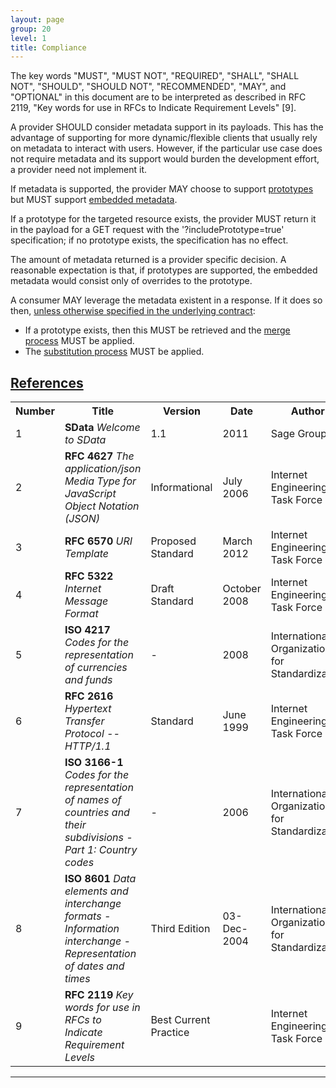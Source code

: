 ```yaml
---
layout: page
group: 20
level: 1
title: Compliance
---
```


The key words "MUST", "MUST NOT", "REQUIRED", "SHALL", "SHALL NOT", "SHOULD", "SHOULD NOT", 
"RECOMMENDED", "MAY", and "OPTIONAL" in this document are to be interpreted as described in RFC 
2119, "Key words for use in RFCs to Indicate Requirement Levels" [9].

A provider SHOULD consider metadata support in its payloads. This has the advantage of supporting for 
more dynamic/flexible clients that usually rely on metadata to interact with users. However, if the 
particular use case does not require metadata and its support would burden the development effort, a 
provider need not implement it.

If metadata is supported, the provider MAY choose to support [prototypes](../05-1000/ "10 SData prototypes") but MUST support [embedded metadata](../05-0400/ "4 Requesting metadata"). 

If a prototype for the targeted resource exists, the provider MUST return it in the payload for a GET 
request with the '?includePrototype=true' specification; if no prototype exists, the specification has 
no effect.

The amount of metadata returned is a provider specific decision. A reasonable expectation is that, if 
prototypes are supported, the embedded metadata would consist only of overrides to the prototype.

A consumer MAY leverage the metadata existent in a response. If it does so then, <u>unless otherwise 
specified in the underlying contract</u>:

*  If a prototype exists, then this MUST be retrieved and the [merge process](../05-1004/ "10.4 Merge process") MUST be applied.
*  The [substitution process](../05-0600/ "6 Substitution formalism") MUST be applied.

## <a name="references" href="#references">References</a>

<table>
    <tr>
        <th>Number</th><th>Title</th><th>Version</th><th>Date</th><th>Author</th>
    </tr>
    <tr>
        <td>1</td><td><strong>SData</strong>  <i>Welcome to SData</i></td><td>1.1</td><td>2011</td><td>Sage Group plc</td>
    </tr>
    <tr>
        <td>2</td><td><strong>RFC 4627</strong>  <i>The application/json 
Media Type for JavaScript 
Object Notation (JSON)</i></td><td>Informational</td><td>July 2006</td><td>Internet Engineering 
Task Force</td>
    </tr>
    <tr>
        <td>3</td><td><strong>RFC 6570</strong>  <i>URI Template</i></td><td>Proposed 
Standard</td><td>March 2012</td><td>Internet Engineering 
Task Force</td>
    </tr>
    <tr>
        <td>4</td><td><strong>RFC 5322</strong>  <i>Internet Message 
Format</i></td><td>Draft Standard</td><td>October 
2008</td><td>Internet Engineering 
Task Force</td>
    </tr>
    <tr>
        <td>5</td><td><strong>ISO 4217</strong>  <i>Codes for the 
representation of currencies and 
funds</i></td><td>-</td><td>2008</td><td>International 
Organization for 
Standardization</td>
    </tr>
    <tr>
        <td>6</td><td><strong>RFC 2616</strong>  <i>Hypertext Transfer 
Protocol -- HTTP/1.1</i></td><td>Standard</td><td>June 1999</td><td>Internet Engineering 
Task Force</td>
    </tr>
    <tr>
        <td>7</td><td><strong>ISO 3166-1</strong>  <i>Codes for the 
representation of names of 
countries and their subdivisions 
- Part 1: Country codes</i></td><td>-</td><td>2006</td><td>International 
Organization for 
Standardization</td>
    </tr>
    <tr>
        <td>8</td><td><strong>ISO 8601</strong> <i>Data elements and 
interchange formats -
Information interchange -
Representation of dates and 
times</i></td><td>Third Edition</td><td>03-Dec-2004</td><td>International 
Organization for 
Standardization</td>
    </tr>
    <tr>
        <td>9</td><td><strong>RFC 2119</strong>  <i>Key words for use in 
RFCs to Indicate Requirement 
Levels</i></td><td>Best Current 
Practice</td><td></td><td>Internet Engineering 
Task Force</td>
    </tr>
</table>

***